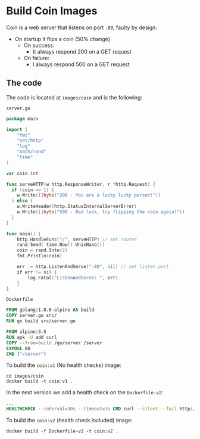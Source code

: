 # Build Coin Images

Coin is a web server that listens on port `:80`, faulty by design:

* On startup it flips a coin (50% change)
  * On success:
    * It always respond 200 on a GET request
  * On failure:
    * I always respond 500 on a GET request

## The code

The code is located at `images/coin` and is the following:

`server.go`

```go
package main

import (
    "fmt"
    "net/http"
    "log"
    "math/rand"
    "time"
)

var coin int

func serveHTTP(w http.ResponseWriter, r *http.Request) {
  if (coin == 1) {
    w.Write([]byte("200 - You are a lucky lucky person!"))
  } else {
    w.WriteHeader(http.StatusInternalServerError)
    w.Write([]byte("500 - Bad luck, try flipping the coin again!"))
  }
}

func main() {
    http.HandleFunc("/", serveHTTP) // set router
    rand.Seed( time.Now().UnixNano())
    coin = rand.Intn(2)
    fmt.Println(coin)

    err := http.ListenAndServe(":80", nil) // set listen port
    if err != nil {
        log.Fatal("ListenAndServe: ", err)
    }
}
```

`Dockerfile`

```Dockerfile
FROM golang:1.8.0-alpine AS build
COPY server.go src/
RUN go build src/server.go

FROM alpine:3.5
RUN apk -U add curl
COPY --from=build /go/server /server
EXPOSE 80
CMD ["/server"]
```

To build the `coin:v1` (No health checks) image:

```shell
cd images/coin
docker build -t coin:v1 .
```

In the next version we add a health check on the `Dockerfile-v2`:

```Dockerfile
...
HEALTHCHECK --interval=30s --timeout=3s CMD curl --silent --fail http://localhost/ || exit 1
```

To build the `coin:v2` (health check included) image:

```shell
docker build -f Dockerfile-v2 -t coin:v2 .
```
